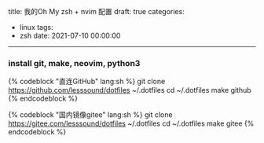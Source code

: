 title: 我的Oh My zsh + nvim 配置
draft: true
categories:
  - linux
tags:
  - zsh
date: 2021-07-10 00:00:00
---
### install git, make, neovim, python3


{% codeblock "直连GitHub" lang:sh %}
git clone https://github.com/lesssound/dotfiles ~/.dotfiles
cd ~/.dotfiles 
make github 
{% endcodeblock %}

{% codeblock "国内镜像gitee" lang:sh %}
git clone https://gitee.com/lesssound/dotfiles ~/.dotfiles
cd ~/.dotfiles
make gitee 
{% endcodeblock %}
